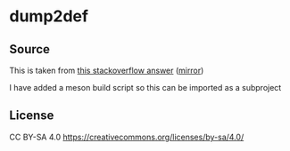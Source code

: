 # dump2def

## Source
This is taken from [this stackoverflow answer](https://stackoverflow.com/a/54067711) ([mirror](https://web.archive.org/web/20221029112031/https://stackoverflow.com/questions/225432/export-all-symbols-when-creating-a-dll/54067711#54067711))

I have added a meson build script so this can be imported as a subproject

## License
CC BY-SA 4.0 https://creativecommons.org/licenses/by-sa/4.0/
